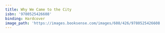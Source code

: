 ```yaml
---
title: Why We Came to the City
isbn: '9780525426608'
binding: Hardcover
image_path: 'https://images.booksense.com/images/608/426/9780525426608.jpg'
---
```


